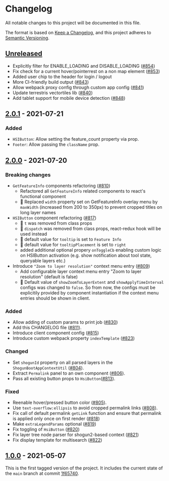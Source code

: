 # Changelog

All notable changes to this project will be documented in this file.

The format is based on [Keep a Changelog](https://keepachangelog.com/en/1.0.0/),
and this project adheres to [Semantic Versioning](https://semver.org/spec/v2.0.0.html).

## [Unreleased]

- Explicitly filter for ENABLE_LOADING and DISABLE_LOADING ([#854](https://github.com/terrestris/react-geo-baseclient/pull/854))
- Fix check for a current hover/pointerrest on a non map element ([#853](https://github.com/terrestris/react-geo-baseclient/pull/853))
- Added user chip to the header for login / logout
- More CI-friendly build output ([#843](https://github.com/terrestris/react-geo-baseclient/pull/843))
- Allow webpack proxy config through custom app config ([#841](https://github.com/terrestris/react-geo-baseclient/pull/841))
- Update terrestris vectortiles lib ([#840](https://github.com/terrestris/react-geo-baseclient/pull/840))
- Add tablet support for mobile device detection ([#848](https://github.com/terrestris/react-geo-baseclient/pull/848))

## [2.0.1] - 2021-07-21

### Added

- `HSIButton`: Allow setting the feature_count property via prop.
- `Footer`: Allow passing the `className` prop.

## [2.0.0] - 2021-07-20

### Breaking changes

- `GetFeatureInfo` components refactoring ([#810](https://github.com/terrestris/react-geo-baseclient/pull/811))
  - Refactored all `GetFeatureInfo` related components to react's functional component
  - 🚨 Replaced `width` property set on GetFeatureInfo overlay menu by `maxWidth` (increased from 200 to 350px) to prevent cropped titles on long layer names
- `HSIButton` component refactoring ([#817](https://github.com/terrestris/react-geo-baseclient/pull/817))
  - 🚨 `t` was removed from class props
  - 🚨 `dispatch` was removed from class props, react-redux hook will be used instead
  - 🚨 default value for `tooltip` is set to `Feature Info`
  - 🚨 default value for `tooltipPlacement` is set to `right`
  - added additional optional propery `onToggleCb` enabling custom logic on HSIButton activation (e.g. show notification about tool state, queryable layers etc.)
- Introduce `"Zoom to layer resolution"` context menu entry ([#809](https://github.com/terrestris/react-geo-baseclient/pull/809))
  - Add configurable layer context menu entry "Zoom to layer resolution" (default is false)
  - 🚨 Default value of `showZoomToLayerExtent` and `showApplyTimeInterval` configs was changed to `false`. So from now, the configs must be explicitily provided by component instantiation if the context menu entries should be shown in client.

### Added

- Allow adding of custom params to print job ([#830](https://github.com/terrestris/react-geo-baseclient/pull/830))
- Add this CHANGELOG file ([#811](https://github.com/terrestris/react-geo-baseclient/pull/811)).
- Introduce client component config ([#815](https://github.com/terrestris/react-geo-baseclient/pull/815))
- Introduce custom webpack property `indexTemplate` ([#823](https://github.com/terrestris/react-geo-baseclient/pull/823))

### Changed

- Set `shogunId` property on all parsed layers in the `ShogunBootAppContextUtil` ([#804](https://github.com/terrestris/react-geo-baseclient/pull/804)).
- Extract `Permalink` panel to an own component ([#806](https://github.com/terrestris/react-geo-baseclient/pull/806)).
- Pass all existing button props to `HsiButton`([#813](https://github.com/terrestris/react-geo-baseclient/pull/813)).

### Fixed

- Reenable hover/pressed button color ([#805](https://github.com/terrestris/react-geo-baseclient/pull/805)).
- Use `text-overflow:ellipsis` to avoid cropped permalink links ([#808](https://github.com/terrestris/react-geo-baseclient/pull/808)).
- Fix call of default permalink `getLink` function and ensure that permalink is applied only once on first render ([#818](https://github.com/terrestris/react-geo-baseclient/pull/818))
- Make `extraLegendParams` optional ([#819](https://github.com/terrestris/react-geo-baseclient/pull/819))
- Fix toggling of `HsiButton` ([#820](https://github.com/terrestris/react-geo-baseclient/pull/820))
- Fix layer tree node parser for shogun2-based context ([#821](https://github.com/terrestris/react-geo-baseclient/pull/821))
- Fix display template for multisearch ([#822](https://github.com/terrestris/react-geo-baseclient/pull/822))

## [1.0.0] - 2021-05-07

This is the first tagged version of the project. It includes the current state
of the `main` branch at commit [1f65740](https://github.com/terrestris/react-geo-baseclient/commit/1f657400d16ed74969b4e62fea8862c168ade26a).

[Unreleased]: https://github.com/terrestris/react-geo-baseclient/releases/tag/v1.0.0...HEAD
[1.0.0]: https://github.com/terrestris/react-geo-baseclient/releases/tag/v1.0.0
[2.0.0]: https://github.com/terrestris/react-geo-baseclient/releases/tag/v2.0.0
[2.0.1]: https://github.com/terrestris/react-geo-baseclient/releases/tag/v2.0.1
